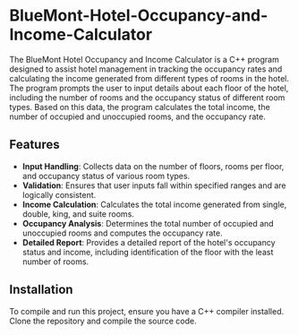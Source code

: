 # BlueMont-Hotel-Occupancy-and-Income-Calculator
The BlueMont Hotel Occupancy and Income Calculator is a C++ program designed to assist hotel management in tracking the occupancy rates and calculating the income generated from different types of rooms in the hotel. The program prompts the user to input details about each floor of the hotel, including the number of rooms and the occupancy status of different room types. Based on this data, the program calculates the total income, the number of occupied and unoccupied rooms, and the occupancy rate.

## Features
- **Input Handling**: Collects data on the number of floors, rooms per floor, and occupancy status of various room types.
- **Validation**: Ensures that user inputs fall within specified ranges and are logically consistent.
- **Income Calculation**: Calculates the total income generated from single, double, king, and suite rooms.
- **Occupancy Analysis**: Determines the total number of occupied and unoccupied rooms and computes the occupancy rate.
- **Detailed Report**: Provides a detailed report of the hotel's occupancy status and income, including identification of the floor with the least number of rooms.

## Installation
To compile and run this project, ensure you have a C++ compiler installed. Clone the repository and compile the source code.

